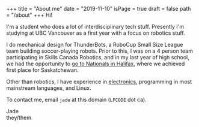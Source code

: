 +++
title = "About me"
date = "2019-11-10"
isPage = true
draft = false
path = "/about"
+++
Hi!

I'm a student who does a lot of interdisciplinary tech stuff. Presently I'm studying at UBC Vancouver as a first year with a focus on robotics stuff.

I do mechanical design for ThunderBots, a RoboCup Small Size League team building soccer-playing robots. Prior to this, I was on a 4 person team participating in Skills Canada Robotics, and in my last year of high school, we had the opportunity to [go to Nationals in Halifax](blog/i-competed-in-skills-canada-robotics), where we achieved first place for Saskatchewan.

Other than robotics, I have experience in [electronics](blog/i-designed-and-built-a-mechanical-macropad-numpad/), programming in most mainstream languages, and Linux.

To contact me, email `jade` at this domain (`LFCODE` dot ca).

Jade  
they/them
